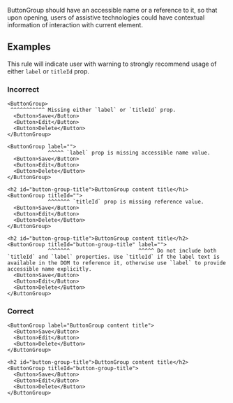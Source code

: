ButtonGroup should have an accessible name or a reference to it, so that upon opening, users of
assistive technologies could have contextual information of interaction with current element.

## Examples

This rule will indicate user with warning to strongly recommend usage of either `label` or `titleId`
prop.

### Incorrect

```tsx
<ButtonGroup>
 ^^^^^^^^^^^ Missing either `label` or `titleId` prop.
  <Button>Save</Button>
  <Button>Edit</Button>
  <Button>Delete</Button>
</ButtonGroup>

<ButtonGroup label="">
             ^^^^^ `label` prop is missing accessible name value.
  <Button>Save</Button>
  <Button>Edit</Button>
  <Button>Delete</Button>
</ButtonGroup>

<h2 id="button-group-title">ButtonGroup content title</hi>
<ButtonGroup titleId="">
             ^^^^^^^ `titleId` prop is missing reference value.
  <Button>Save</Button>
  <Button>Edit</Button>
  <Button>Delete</Button>
</ButtonGroup>

<h2 id="button-group-title">ButtonGroup content title</h2>
<ButtonGroup titleId="button-group-title" label="">
             ^^^^^^^                      ^^^^^ Do not include both `titleId` and `label` properties. Use `titleId` if the label text is available in the DOM to reference it, otherwise use `label` to provide accessible name explicitly.
  <Button>Save</Button>
  <Button>Edit</Button>
  <Button>Delete</Button>
</ButtonGroup>
```

### Correct

```tsx
<ButtonGroup label="ButtonGroup content title">
  <Button>Save</Button>
  <Button>Edit</Button>
  <Button>Delete</Button>
</ButtonGroup>

<h2 id="button-group-title">ButtonGroup content title</h2>
<ButtonGroup titleId="button-group-title">
  <Button>Save</Button>
  <Button>Edit</Button>
  <Button>Delete</Button>
</ButtonGroup>
```
